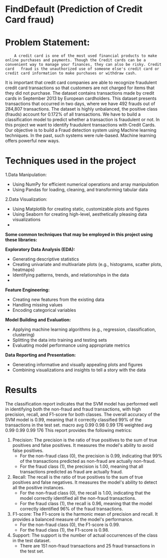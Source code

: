 # FindDefault (Prediction of Credit Card fraud)



# Problem Statement:
        A credit card is one of the most used financial products to make online purchases and payments. Though the Credit cards can be a convenient way to manage your finances, they can also be risky. Credit card   fraud is the unauthorized use of someone else's credit card or credit card information to make purchases or withdraw cash.
It is important that credit card companies are able to recognize fraudulent credit card transactions so that customers are not charged for items that they did not purchase. 
The dataset contains transactions made by credit cards in September 2013 by European cardholders. This dataset presents transactions that occurred in two days, where we have 492 frauds out of 284,807 transactions. The dataset is highly unbalanced, the positive class (frauds) account for 0.172% of all transactions.
We have to build a classification model to predict whether a transaction is fraudulent or not.
In this project we want to identify fraudulent transactions with Credit Cards. Our objective is to build a Fraud detection system using Machine learning techniques. In the past, such systems were rule-based. Machine learning offers powerful new ways.

# Techniques used in the project

1.Data Manipulation:
 - Using NumPy for efficient numerical operations and array manipulation
 - Using Pandas for loading, cleaning, and transforming tabular data
 
2.Data Visualization:
 - Using Matplotlib for creating static, customizable plots and figures
 - Using Seaborn for creating high-level, aesthetically pleasing data visualizations
 - 
**Some common techniques that may be employed in this project using these libraries:**

**Exploratory Data Analysis (EDA):**
- Generating descriptive statistics
- Creating univariate and multivariate plots (e.g., histograms, scatter plots, heatmaps)
- Identifying patterns, trends, and relationships in the data
- 
**Feature Engineering:**
- Creating new features from the existing data
- Handling missing values
- Encoding categorical variables

**Model Building and Evaluation:**
- Applying machine learning algorithms (e.g., regression, classification, clustering)
- Splitting the data into training and testing sets
- Evaluating model performance using appropriate metrics
  
**Data Reporting and Presentation:**
- Generating informative and visually appealing plots and figures
- Combining visualizations and insights to tell a story with the data

# Results
The classification report indicates that the SVM model has performed well in identifying both the non-fraud and fraud transactions, with high precision, recall, and F1-score for both classes.
The overall accuracy of the SVM model is 0.99, meaning that it correctly classified 99% of the transactions in the test set.
macro avg 0.99 0.98 0.99 176 weighted avg 0.99 0.99 0.99 176
This report provides the following metrics:
1. Precision: The precision is the ratio of true positives to the sum of true positives and false positives. It measures the model's ability to avoid false positives.
   - For the non-fraud class (0), the precision is 0.99, indicating that 99% of the transactions predicted as non-fraud are actually non-fraud.
   - For the fraud class (1), the precision is 1.00, meaning that all transactions predicted as fraud are actually fraud.
2. Recall: The recall is the ratio of true positives to the sum of true positives and false negatives. It measures the model's ability to detect all the positive instances.
   - For the non-fraud class (0), the recall is 1.00, indicating that the model correctly identified all the non-fraud transactions.
   - For the fraud class (1), the recall is 0.96, meaning that the model correctly identified 96% of the fraud transactions.
3. F1-score: The F1-score is the harmonic mean of precision and recall. It provides a balanced measure of the model's performance.
   - For the non-fraud class (0), the F1-score is 0.99.
   - For the fraud class (1), the F1-score is 0.98.
4. Support: The support is the number of actual occurrences of the class in the test dataset.
   - There are 151 non-fraud transactions and 25 fraud transactions in the test set.
